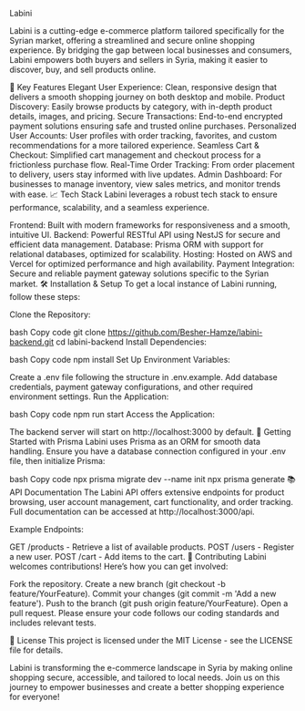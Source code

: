 Labini
<!-- Replace with an actual image link if available -->

Labini is a cutting-edge e-commerce platform tailored specifically for the Syrian market, offering a streamlined and secure online shopping experience. By bridging the gap between local businesses and consumers, Labini empowers both buyers and sellers in Syria, making it easier to discover, buy, and sell products online.

🌟 Key Features
Elegant User Experience: Clean, responsive design that delivers a smooth shopping journey on both desktop and mobile.
Product Discovery: Easily browse products by category, with in-depth product details, images, and pricing.
Secure Transactions: End-to-end encrypted payment solutions ensuring safe and trusted online purchases.
Personalized User Accounts: User profiles with order tracking, favorites, and custom recommendations for a more tailored experience.
Seamless Cart & Checkout: Simplified cart management and checkout process for a frictionless purchase flow.
Real-Time Order Tracking: From order placement to delivery, users stay informed with live updates.
Admin Dashboard: For businesses to manage inventory, view sales metrics, and monitor trends with ease.
📈 Tech Stack
Labini leverages a robust tech stack to ensure performance, scalability, and a seamless experience.

Frontend: Built with modern frameworks for responsiveness and a smooth, intuitive UI.
Backend: Powerful RESTful API using NestJS for secure and efficient data management.
Database: Prisma ORM with support for relational databases, optimized for scalability.
Hosting: Hosted on AWS and Vercel for optimized performance and high availability.
Payment Integration: Secure and reliable payment gateway solutions specific to the Syrian market.
🛠️ Installation & Setup
To get a local instance of Labini running, follow these steps:

Clone the Repository:

bash
Copy code
git clone https://github.com/Besher-Hamze/labini-backend.git
cd labini-backend
Install Dependencies:

bash
Copy code
npm install
Set Up Environment Variables:

Create a .env file following the structure in .env.example.
Add database credentials, payment gateway configurations, and other required environment settings.
Run the Application:

bash
Copy code
npm run start
Access the Application:

The backend server will start on http://localhost:3000 by default.
🚀 Getting Started with Prisma
Labini uses Prisma as an ORM for smooth data handling. Ensure you have a database connection configured in your .env file, then initialize Prisma:

bash
Copy code
npx prisma migrate dev --name init
npx prisma generate
📚 API Documentation
The Labini API offers extensive endpoints for product browsing, user account management, cart functionality, and order tracking. Full documentation can be accessed at http://localhost:3000/api.

Example Endpoints:

GET /products - Retrieve a list of available products.
POST /users - Register a new user.
POST /cart - Add items to the cart.
🤝 Contributing
Labini welcomes contributions! Here’s how you can get involved:

Fork the repository.
Create a new branch (git checkout -b feature/YourFeature).
Commit your changes (git commit -m 'Add a new feature').
Push to the branch (git push origin feature/YourFeature).
Open a pull request.
Please ensure your code follows our coding standards and includes relevant tests.

📝 License
This project is licensed under the MIT License - see the LICENSE file for details.

Labini is transforming the e-commerce landscape in Syria by making online shopping secure, accessible, and tailored to local needs. Join us on this journey to empower businesses and create a better shopping experience for everyone!